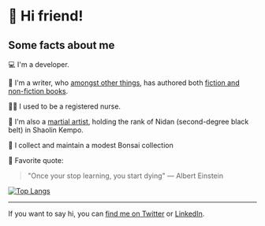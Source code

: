 # 👋 Hi friend!

## Some facts about me

💻 I'm a developer.

📝 I'm a writer, who [amongst other things](https://endlesstrax.com/writing/), has authored both [fiction and non-fiction books](https://endlesstrax.com/books).

👨‍⚕️ I used to be a registered nurse. 

🥋 I'm also a [martial artist](https://endlesstrax.com/brief-history-of-my-martial-arts-journey/), holding the rank of Nidan (second-degree black belt) in Shaolin Kempo.

🌲 I collect and maintain a modest Bonsai collection

💬 Favorite quote:
> "Once your stop learning, you start dying" — Albert Einstein

[![Top Langs](https://github-readme-stats.vercel.app/api/top-langs/?username=endlesstrax&layout=compact)](https://github.com/anuraghazra/github-readme-stats)

---

If you want to say hi, you can [find me on Twitter](https://twitter.com/endlesstrax/) or [LinkedIn](https://www.linkedin.com/in/rickywhite/).
